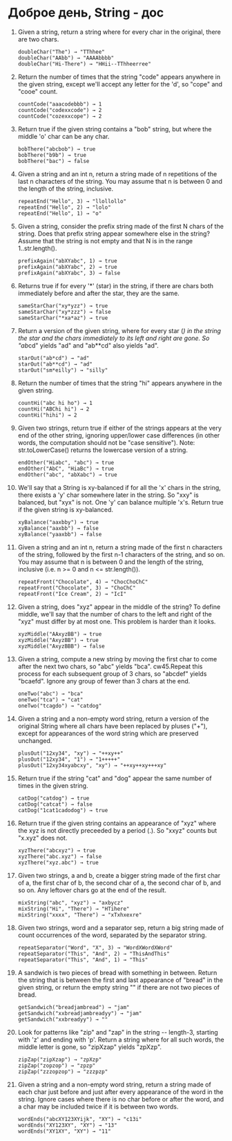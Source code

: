 # Доброе день, String - дос

1. Given a string, return a string where for every char in the original, there are two chars.
    ```
    doubleChar("The") → "TThhee"
    doubleChar("AAbb") → "AAAAbbbb"
    doubleChar("Hi-There") → "HHii--TThheerree"
    ```
2. Return the number of times that the string "code" appears anywhere in the given string, except we'll accept any letter for the 'd', so "cope" and "cooe" count.
    ```
    countCode("aaacodebbb") → 1
    countCode("codexxcode") → 2
    countCode("cozexxcope") → 2
    ```
3. Return true if the given string contains a "bob" string, but where the middle 'o' char can be any char.
    ```
    bobThere("abcbob") → true
    bobThere("b9b") → true
    bobThere("bac") → false
    ```
4. Given a string and an int n, return a string made of n repetitions of the last n characters of the string. You may assume that n is between 0 and the length of the string, inclusive.
    ```
    repeatEnd("Hello", 3) → "llollollo"
    repeatEnd("Hello", 2) → "lolo"
    repeatEnd("Hello", 1) → "o"
    ```
5. Given a string, consider the prefix string made of the first N chars of the string. Does that prefix string appear somewhere else in the string? Assume that the string is not empty and that N is in the range 1..str.length().
    ```
    prefixAgain("abXYabc", 1) → true
    prefixAgain("abXYabc", 2) → true
    prefixAgain("abXYabc", 3) → false
    ```
6. Returns true if for every '*' (star) in the string, if there are chars both immediately before and after the star, they are the same.
    ```
    sameStarChar("xy*yzz") → true
    sameStarChar("xy*zzz") → false
    sameStarChar("*xa*az") → true
    ```
7. Return a version of the given string, where for every star (*) in the string the star and the chars immediately to its left and right are gone. So "ab*cd" yields "ad" and "ab**cd" also yields "ad".
    ```
    starOut("ab*cd") → "ad"
    starOut("ab**cd") → "ad"
    starOut("sm*eilly") → "silly"
    ```
8. Return the number of times that the string "hi" appears anywhere in the given string.
    ```
    countHi("abc hi ho") → 1
    countHi("ABChi hi") → 2
    countHi("hihi") → 2
    ```
9. Given two strings, return true if either of the strings appears at the very end of the other string, ignoring upper/lower case differences (in other words, the computation should not be "case sensitive"). Note: str.toLowerCase() returns the lowercase version of a string.
    ```
    endOther("Hiabc", "abc") → true
    endOther("AbC", "HiaBc") → true
    endOther("abc", "abXabc") → true
    ```
10. We'll say that a String is xy-balanced if for all the 'x' chars in the string, there exists a 'y' char somewhere later in the string. So "xxy" is balanced, but "xyx" is not. One 'y' can balance multiple 'x's. Return true if the given string is xy-balanced.  
    ```   
    xyBalance("aaxbby") → true
    xyBalance("aaxbb") → false
    xyBalance("yaaxbb") → false
    ```
11. Given a string and an int n, return a string made of the first n characters of the string, followed by the first n-1 characters of the string, and so on. You may assume that n is between 0 and the length of the string, inclusive (i.e. n >= 0 and n <= str.length()).
    ``` 
    repeatFront("Chocolate", 4) → "ChocChoChC"
    repeatFront("Chocolate", 3) → "ChoChC"
    repeatFront("Ice Cream", 2) → "IcI"
    ```
12. Given a string, does "xyz" appear in the middle of the string? To define middle, we'll say that the number of chars to the left and right of the "xyz" must differ by at most one. This problem is harder than it looks.
    ```
    xyzMiddle("AAxyzBB") → true
    xyzMiddle("AxyzBB") → true
    xyzMiddle("AxyzBBB") → false
    ```
13. Given a string, compute a new string by moving the first char to come after the next two chars, so "abc" yields "bca". cw45.Repeat this process for
 each subsequent group of 3 chars, so "abcdef" yields "bcaefd". Ignore any group of fewer than 3 chars at the end.
    ```
    oneTwo("abc") → "bca"
    oneTwo("tca") → "cat"
    oneTwo("tcagdo") → "catdog"
    ```
14. Given a string and a non-empty word string, return a version of the original String where all chars have been replaced by pluses ("+"), except for appearances of the word string which are preserved unchanged.
    ```
    plusOut("12xy34", "xy") → "++xy++"
    plusOut("12xy34", "1") → "1+++++"
    plusOut("12xy34xyabcxy", "xy") → "++xy++xy+++xy"
    ```
15. Return true if the string "cat" and "dog" appear the same number of times in the given string.
    ```
    catDog("catdog") → true
    catDog("catcat") → false
    catDog("1cat1cadodog") → true
    ```
16. Return true if the given string contains an appearance of "xyz" where the xyz is not directly preceeded by a period (.). So "xxyz" counts but "x.xyz" does not.
    ```
    xyzThere("abcxyz") → true
    xyzThere("abc.xyz") → false
    xyzThere("xyz.abc") → true
    ```
17. Given two strings, a and b, create a bigger string made of the first char of a, the first char of b, the second char of a, the second char of b, and so on. Any leftover chars go at the end of the result.
    ```
    mixString("abc", "xyz") → "axbycz"
    mixString("Hi", "There") → "HTihere"
    mixString("xxxx", "There") → "xTxhxexre"
    ```
18. Given two strings, word and a separator sep, return a big string made of count occurrences of the word, separated by the separator string.
    ```
    repeatSeparator("Word", "X", 3) → "WordXWordXWord"
    repeatSeparator("This", "And", 2) → "ThisAndThis"
    repeatSeparator("This", "And", 1) → "This"
    ```
19. A sandwich is two pieces of bread with something in between. Return the string that is between the first and last appearance of "bread" in the given string, or return the empty string "" if there are not two pieces of bread.
    ```
    getSandwich("breadjambread") → "jam"
    getSandwich("xxbreadjambreadyy") → "jam"
    getSandwich("xxbreadyy") → ""
    ```
20. Look for patterns like "zip" and "zap" in the string -- length-3, starting with 'z' and ending with 'p'. Return a string where for all such words, the middle letter is gone, so "zipXzap" yields "zpXzp".
    ```
    zipZap("zipXzap") → "zpXzp"
    zipZap("zopzop") → "zpzp"
    zipZap("zzzopzop") → "zzzpzp"
    ```
21. Given a string and a non-empty word string, return a string made of each char just before and just after every appearance of the word in the string. Ignore cases where there is no char before or after the word, and a char may be included twice if it is between two words.
    ```
    wordEnds("abcXY123XYijk", "XY") → "c13i"
    wordEnds("XY123XY", "XY") → "13"
    wordEnds("XY1XY", "XY") → "11"
    ```
